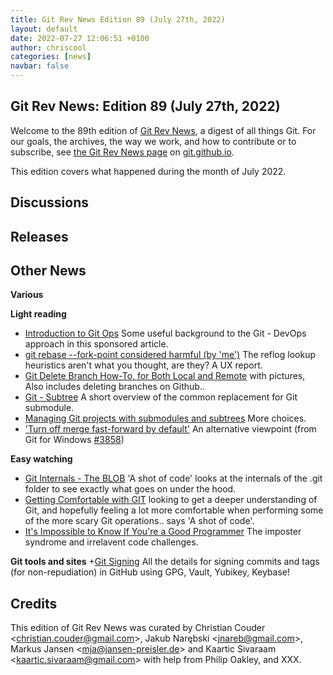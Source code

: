 ```yaml
---
title: Git Rev News Edition 89 (July 27th, 2022)
layout: default
date: 2022-07-27 12:06:51 +0100
author: chriscool
categories: [news]
navbar: false
---
```


## Git Rev News: Edition 89 (July 27th, 2022)

Welcome to the 89th edition of [Git Rev News](https://git.github.io/rev_news/rev_news/),
a digest of all things Git. For our goals, the archives, the way we work, and how to contribute or to
subscribe, see [the Git Rev News page](https://git.github.io/rev_news/rev_news/) on [git.github.io](http://git.github.io).

This edition covers what happened during the month of July 2022.

## Discussions

<!---
### General
-->

<!---
### Reviews
-->

<!---
### Support
-->

<!---
## Developer Spotlight:
-->

## Releases


## Other News

__Various__


__Light reading__
+ [Introduction to Git Ops](https://www.codeproject.com/Articles/5334970/Introduction-to-GitOps) Some useful background to the Git - DevOps approach in this sponsored article.
+ [git rebase --fork-point considered harmful (by 'me')](https://commaok.xyz/post/fork-point/) The reflog lookup heuristics aren't what you thought, are they? A UX report.
+ [Git Delete Branch How-To, for Both Local and Remote](https://www.cloudbees.com/blog/git-delete-branch-how-to-for-both-local-and-remote) with pictures, Also includes deleting branches on Github..
+ [Git - Subtree](https://www.geeksforgeeks.org/git-subtree/) A short overview of the common replacement for Git submodule.
+ [Managing Git projects with submodules and subtrees](https://opensource.com/article/20/5/git-submodules-subtrees)  More choices.
+ ['Turn off merge fast-forward by default'](https://betterdev.blog/turn-off-git-fast-forward-merge/) An alternative viewpoint (from Git for Windows [#3858](https://github.com/git-for-windows/git/issues/3858))

__Easy watching__
+ [Git Internals - The BLOB](https://www.youtube.com/watch?v=_wj4MGuvcjc) 'A shot of code' looks at the internals of the .git folder to see exactly what goes on under the hood.
+ [Getting Comfortable with GIT](https://www.youtube.com/watch?v=aXXXiynr-4A) looking to get a deeper understanding of Git, and hopefully feeling a lot more comfortable when performing some of the more scary Git operations.. says 'A shot of code'.
+ [It's Impossible to Know If You're a Good Programmer](https://www.youtube.com/watch?v=Ax4EfY9LrF4) The imposter syndrome and irrelavent code challenges.

__Git tools and sites__
+[Git Signing](https://wilsonmar.github.io/git-signing/) All the details for signing commits and tags (for non-repudiation) in GitHub using GPG, Vault, Yubikey, Keybase!

## Credits

This edition of Git Rev News was curated by
Christian Couder &lt;<christian.couder@gmail.com>&gt;,
Jakub Narębski &lt;<jnareb@gmail.com>&gt;,
Markus Jansen &lt;<mja@jansen-preisler.de>&gt; and
Kaartic Sivaraam &lt;<kaartic.sivaraam@gmail.com>&gt;
with help from Philip Oakley, and XXX.
